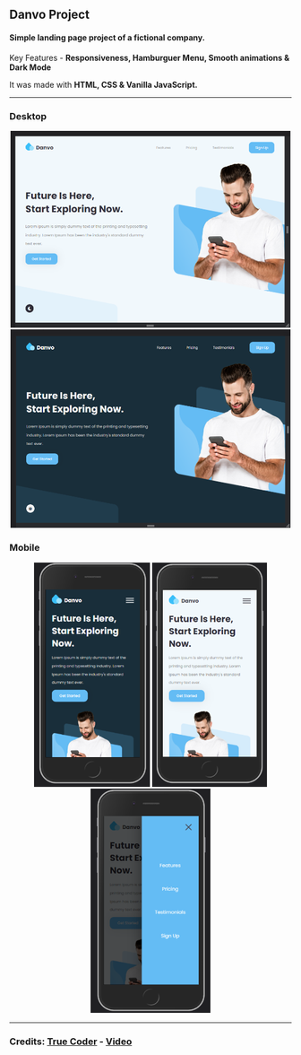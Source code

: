 <h2> Danvo Project </h2>
<h4> Simple landing page project of a fictional company. </h4>
<p> Key Features - <b> Responsiveness, Hamburguer Menu, Smooth animations & Dark Mode </b></p>
<p> It was made with <b> HTML, CSS & Vanilla JavaScript. </b></p>

<hr>

<h3> Desktop </h3>

<div align="center">
  <img width="500px" src="./Captura de Tela (30).png"/>
  <img width="500px" src="./Captura de Tela (31).png"/>
</div>

<h3> Mobile </h3>
<div align="center">
  <img height="400px" src="./Captura de Tela (35).png"/>
  <img height="400px" src="./Captura de Tela (36).png"/>
  <img height="400px" src="./Captura de Tela (37).png"/>
</div>
<hr>

<h3> Credits: <a href="https://github.com/sefyudem/Responsive-Landing-Page"> True Coder</a> - <a href="https://www.youtube.com/watch?v=RaITAxEdTDY&ab_channel=TrueCoder">Video</a></h3>
<h3>  
